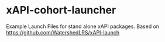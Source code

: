 # xAPI-cohort-launcher
Example Launch Files for stand alone xAPI packages.
Based on https://github.com/WatershedLRS/xAPI-launch
